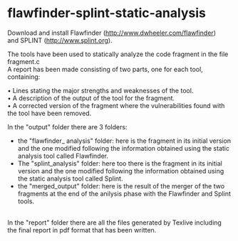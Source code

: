 # flawfinder-splint-static-analysis
Download and install Flawfinder (http://www.dwheeler.com/flawfinder)  
and SPLINT (http://www.splint.org).

The tools have been used to statically analyze the code fragment in the file fragment.c
<br />
A report has been made consisting of two parts, one for each tool, containing:  

• Lines stating the major strengths and weaknesses of the tool.  
• A description of the output of the tool for the fragment.  
• A corrected version of the fragment where the vulnerabilities found with the tool have been removed.

In the "output" folder there are 3 folders:
- the "flawfinder_ analysis" folder: here is the fragment in its initial version and the one modified following the information obtained using the static analysis tool called Flawfinder.
- The "splint_analysis" folder: here too there is the fragment in its initial version and the one modified following the information obtained using the static analysis tool called Splint.
- the "merged_output" folder: here is the result of the merger of the two fragments at the end of the anilysis phase with the Flawfinder and Splint tools.

<br />
In the "report" folder there are all the files generated by Texlive including the final report in pdf format that has been written.
